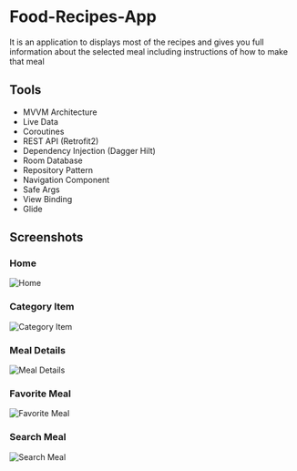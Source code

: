 # Food-Recipes-App
It is an application to displays most of the recipes and gives you full information about the selected meal including instructions of how to make that meal
####
## Tools

- MVVM Architecture
- Live Data
- Coroutines
- REST API (Retrofit2)
- Dependency Injection (Dagger Hilt)
- Room Database
- Repository Pattern
- Navigation Component
- Safe Args
- View Binding
- Glide

## Screenshots

### Home
![Home](https://user-images.githubusercontent.com/74308533/177248362-962f79e1-325c-49e1-900c-9b4a111a3550.jpeg)

### Category Item
![Category Item](https://user-images.githubusercontent.com/74308533/177249280-b8012b6c-5777-4c0d-a8f1-1ad7bbb01722.jpeg)

### Meal Details
![Meal Details](https://user-images.githubusercontent.com/74308533/177248713-838b3dde-3604-45a1-8971-c1c218e3236f.jpeg)

### Favorite Meal
![Favorite Meal](https://user-images.githubusercontent.com/74308533/177248795-8e7ec12d-0521-49b2-adc8-ddf3a5b78eb0.jpeg)

### Search Meal
![Search Meal](https://user-images.githubusercontent.com/74308533/177249210-41a3bfd3-54e6-4123-95cf-4a1d89943422.jpeg)



